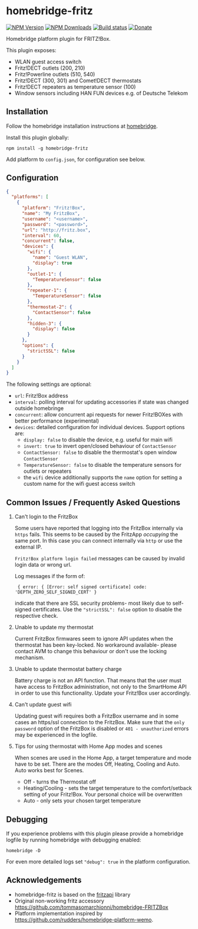 # homebridge-fritz
[![NPM Version](https://img.shields.io/npm/v/homebridge-fritz.svg)](https://www.npmjs.com/package/homebridge-fritz)
[![NPM Downloads](https://img.shields.io/npm/dt/homebridge-fritz.svg)](https://www.npmjs.com/package/homebridge-fritz)
[![Build status](https://travis-ci.org/andig/homebridge-fritz.svg?branch=master)](https://travis-ci.org/andig/homebridge-fritz)
[![Donate](https://img.shields.io/badge/Donate-PayPal-green.svg)](https://www.paypal.com/cgi-bin/webscr?cmd=_s-xclick&hosted_button_id=HGD5E9L28HQHC)


Homebridge platform plugin for FRITZ!Box.

This plugin exposes:

- WLAN guest access switch
- Fritz!DECT outlets (200, 210)
- Fritz!Powerline outlets (510, 540)
- Fritz!DECT (300, 301) and Comet!DECT thermostats
- Fritz!DECT repeaters as temperature sensor (100)
- Window sensors including HAN FUN devices e.g. of Deutsche Telekom

## Installation

Follow the homebridge installation instructions at [homebridge](https://www.npmjs.com/package/homebridge).

Install this plugin globally:

```
npm install -g homebridge-fritz
```

Add platform to `config.json`, for configuration see below.

## Configuration

```json
{
  "platforms": [
    {
      "platform": "Fritz!Box",
      "name": "My FritzBox",
      "username": "<username>",
      "password": "<password>",
      "url": "http://fritz.box",
      "interval": 60,
      "concurrent": false,
      "devices": {
        "wifi": {
          "name": "Guest WLAN",
          "display": true
        },
        "outlet-1": {
          "TemperatureSensor": false
        },
        "repeater-1": {
          "TemperatureSensor": false
        },
        "thermostat-2": {
          "ContactSensor": false
        },
        "hidden-3": {
          "display": false
        }
      },
      "options": {
        "strictSSL": false
      }
    }
  ]
}

```

The following settings are optional:

- `url`: Fritz!Box address
- `interval`: polling interval for updating accessories if state was changed outside homebringe
- `concurrent`: allow concurrent api requests for newer Fritz!BOXes with better performance (experimental)
- `devices`: detailed configuration for individual devices. Support options are:
  - `display: false` to disable the device, e.g. useful for main wifi
  - `invert: true` to invert open/closed behaviour of `ContactSensor`
  - `ContactSensor: false` to disable the thermostat's open window `ContactSensor`
  - `TemperatureSensor: false` to disable the temperature sensors for outlets or repeaters
  - the `wifi` device additionally supports the `name` option for setting a custom name for the wifi guest access switch

## Common Issues / Frequently Asked Questions

1. Can't login to the FritzBox

    Some users have reported that logging into the FritzBox internally via `https` fails. This seems to be caused by the FritzApp *occupying* the same port.
    In this case you can connect internally via `http` or use the external IP.

      `Fritz!Box platform login failed` messages can be caused by invalid login data or wrong url.

    Log messages if the form of:

        { error: { [Error: self signed certificate] code: 'DEPTH_ZERO_SELF_SIGNED_CERT' }

    indicate that there are SSL security problems- most likely due to self-signed certificates. Use the `"strictSSL": false` option to disable the respective check.

2. Unable to update my thermostat

    Current FritzBox firmwares seem to ignore API updates when the thermostat has been key-locked. 
    No workaround available- please contact AVM to change this behaviour or don't use the locking mechanism.

3. Unable to update thermostat battery charge

    Battery charge is not an API function. That means that the user must have access to FritzBox administration, not only to the SmartHome API in order to use this functionality. 
    Update your Fritz!Box user accordingly. 

5. Can't update guest wifi

    Updating guest wifi requires both a FritzBox username and in some cases an https/ssl connection to the FritzBox. Make sure that the `only password` option of the FritzBox is disabled or `401 - unauthorized` errors may be experienced in the logfile.

4. Tips for using thermostat with Home App modes and scenes

    When scenes are used in the Home App, a target temperature and mode have to be set. There are the modes Off, Heating, Cooling and Auto. Auto works best for Scenes.
    - Off - turns the Thermostat off
    - Heating/Cooling - sets the target temperature to the comfort/setback setting of your Fritz!Box. Your personal choice will be overwritten
    - Auto - only sets your chosen target temperature

## Debugging

If you experience problems with this plugin please provide a homebridge logfile by running homebridge with debugging enabled:

    homebridge -D

For even more detailed logs set `"debug": true` in the platform configuration.


## Acknowledgements

  - homebridge-fritz is based on the [fritzapi](https://github.com/andig/fritzapi) library
  - Original non-working fritz accessory https://github.com/tommasomarchionni/homebridge-FRITZBox
  - Platform implementation inspired by https://github.com/rudders/homebridge-platform-wemo.

